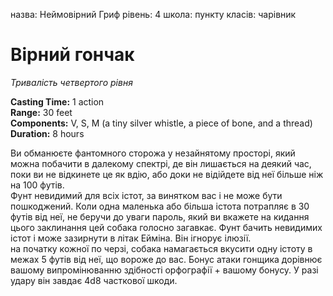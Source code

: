 назва: Неймовірний Гриф рівень: 4 школа: пункту класів: чарівник

# Вірний гончак
_Тривалість четвертого рівня_

**Casting Time:** 1 action    
**Range:** 30 feet    
**Components:** V, S, M (a tiny silver whistle, a piece of bone, and a thread)    
**Duration:** 8 hours

Ви обманюєте фантомного сторожа у незайнятому просторі, який можна побачити в далекому спектрі, де він лишається на деякий час, поки ви не відкинете це як вдію, або доки не відійдете від неї більше ніж на 100 футів.    
Фунт невидимий для всіх істот, за винятком вас і не може бути пошкоджений. Коли одна маленька або більша істота потрапляє в 30 футів від неї, не беручи до уваги пароль, який ви вкажете на кидання цього заклинання цей собака голосно загавкає. Фунт бачить невидимих істот і може зазирнути в літак Ейміна. Він ігнорує ілюзії.    
на початку кожної по черзі, собака намагається вкусити одну істоту в межах 5 футів від неї, що вороже до вас. Бонус атаки гонщика дорівнює вашому випромінюванню здібності орфографії + вашому бонусу. У разі удару він завдає 4d8 часткової шкоди. 
